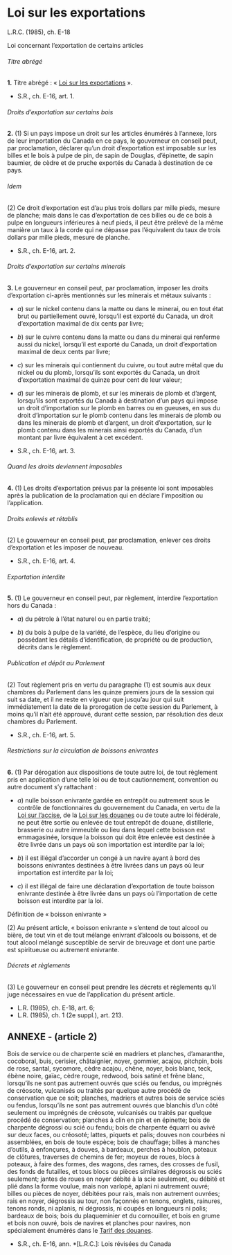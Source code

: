 # Loi sur les exportations

L.R.C. (1985), ch. E-18

Loi concernant l’exportation de certains articles

###### Titre abrégé

**1.** Titre abrégé : « [Loi sur les exportations](/canada/fra/lois/E/E-18.md) ».

  * S.R., ch. E-16, art. 1.

###### Droits d’exportation sur certains bois

**2.** (1) Si un pays impose un droit sur les articles énumérés à l’annexe, lors de leur importation du Canada en ce pays, le gouverneur en conseil peut, par proclamation, déclarer qu’un droit d’exportation est imposable sur les billes et le bois à pulpe de pin, de sapin de Douglas, d’épinette, de sapin baumier, de cèdre et de pruche exportés du Canada à destination de ce pays.

###### Idem

(2) Ce droit d’exportation est d’au plus trois dollars par mille pieds, mesure de planche; mais dans le cas d’exportation de ces billes ou de ce bois à pulpe en longueurs inférieures à neuf pieds, il peut être prélevé de la même manière un taux à la corde qui ne dépasse pas l’équivalent du taux de trois dollars par mille pieds, mesure de planche.

  * S.R., ch. E-16, art. 2.

###### Droits d’exportation sur certains minerais

**3.** Le gouverneur en conseil peut, par proclamation, imposer les droits d’exportation ci-après mentionnés sur les minerais et métaux suivants :

  * _a_) sur le nickel contenu dans la matte ou dans le minerai, ou en tout état brut ou partiellement ouvré, lorsqu’il est exporté du Canada, un droit d’exportation maximal de dix cents par livre;

  * _b_) sur le cuivre contenu dans la matte ou dans du minerai qui renferme aussi du nickel, lorsqu’il est exporté du Canada, un droit d’exportation maximal de deux cents par livre;

  * _c_) sur les minerais qui contiennent du cuivre, ou tout autre métal que du nickel ou du plomb, lorsqu’ils sont exportés du Canada, un droit d’exportation maximal de quinze pour cent de leur valeur;

  * _d_) sur les minerais de plomb, et sur les minerais de plomb et d’argent, lorsqu’ils sont exportés du Canada à destination d’un pays qui impose un droit d’importation sur le plomb en barres ou en gueuses, en sus du droit d’importation sur le plomb contenu dans les minerais de plomb ou dans les minerais de plomb et d’argent, un droit d’exportation, sur le plomb contenu dans les minerais ainsi exportés du Canada, d’un montant par livre équivalent à cet excédent.

  * S.R., ch. E-16, art. 3.

###### Quand les droits deviennent imposables

**4.** (1) Les droits d’exportation prévus par la présente loi sont imposables après la publication de la proclamation qui en déclare l’imposition ou l’application.

###### Droits enlevés et rétablis

(2) Le gouverneur en conseil peut, par proclamation, enlever ces droits d’exportation et les imposer de nouveau.

  * S.R., ch. E-16, art. 4.

###### Exportation interdite

**5.** (1) Le gouverneur en conseil peut, par règlement, interdire l’exportation hors du Canada :

  * _a_) du pétrole à l’état naturel ou en partie traité;

  * _b_) du bois à pulpe de la variété, de l’espèce, du lieu d’origine ou possédant les détails d’identification, de propriété ou de production, décrits dans le règlement.

###### Publication et dépôt au Parlement

(2) Tout règlement pris en vertu du paragraphe (1) est soumis aux deux chambres du Parlement dans les quinze premiers jours de la session qui suit sa date, et il ne reste en vigueur que jusqu’au jour qui suit immédiatement la date de la prorogation de cette session du Parlement, à moins qu’il n’ait été approuvé, durant cette session, par résolution des deux chambres du Parlement.

  * S.R., ch. E-16, art. 5.

###### Restrictions sur la circulation de boissons enivrantes

**6.** (1) Par dérogation aux dispositions de toute autre loi, de tout règlement pris en application d’une telle loi ou de tout cautionnement, convention ou autre document s’y rattachant :

  * _a_) nulle boisson enivrante gardée en entrepôt ou autrement sous le contrôle de fonctionnaires du gouvernement du Canada, en vertu de la [Loi sur l’accise](/canada/fra/lois/E/E-14.md), de la [Loi sur les douanes](/canada/fra/lois/C/C-52.6.md) ou de toute autre loi fédérale, ne peut être sortie ou enlevée de tout entrepôt de douane, distillerie, brasserie ou autre immeuble ou lieu dans lequel cette boisson est emmagasinée, lorsque la boisson qui doit être enlevée est destinée à être livrée dans un pays où son importation est interdite par la loi;

  * _b_) il est illégal d’accorder un congé à un navire ayant à bord des boissons enivrantes destinées à être livrées dans un pays où leur importation est interdite par la loi;

  * _c_) il est illégal de faire une déclaration d’exportation de toute boisson enivrante destinée à être livrée dans un pays où l’importation de cette boisson est interdite par la loi.

Définition de « boisson enivrante »

(2) Au présent article, « boisson enivrante » s’entend de tout alcool ou bière, de tout vin et de tout mélange enivrant d’alcools ou boissons, et de tout alcool mélangé susceptible de servir de breuvage et dont une partie est spiritueuse ou autrement enivrante.

###### Décrets et règlements

(3) Le gouverneur en conseil peut prendre les décrets et règlements qu’il juge nécessaires en vue de l’application du présent article.

  * L.R. (1985), ch. E-18, art. 6;
  * L.R. (1985), ch. 1 (2e suppl.), art. 213.

## ANNEXE - (article 2)

Bois de service ou de charpente scié en madriers et planches, d’amaranthe, cocoboral, buis, cerisier, châtaignier, noyer, gommier, acajou, pitchpin, bois de rose, santal, sycomore, cèdre acajou, chêne, noyer, bois blanc, teck, ébène noire, gaïac, cèdre rouge, redwood, bois satiné et frêne blanc, lorsqu’ils ne sont pas autrement ouvrés que sciés ou fendus, ou imprégnés de créosote, vulcanisés ou traités par quelque autre procédé de conservation que ce soit; planches, madriers et autres bois de service sciés ou fendus, lorsqu’ils ne sont pas autrement ouvrés que blanchis d’un côté seulement ou imprégnés de créosote, vulcanisés ou traités par quelque procédé de conservation; planches à clin en pin et en épinette; bois de charpente dégrossi ou scié ou fendu; bois de charpente équarri ou avivé sur deux faces, ou créosoté; lattes, piquets et palis; douves non courbées ni assemblées, en bois de toute espèce; bois de chauffage; billes à manches d’outils, à enfonçures, à douves, à bardeaux, perches à houblon, poteaux de clôtures, traverses de chemins de fer; moyeux de roues, blocs à poteaux, à faire des formes, des wagons, des rames, des crosses de fusil, des fonds de futailles, et tous blocs ou pièces similaires dégrossis ou sciés seulement; jantes de roues en noyer débité à la scie seulement, ou débité et plié dans la forme voulue, mais non varlopé, aplani ni autrement ouvré; billes ou pièces de noyer, débitées pour rais, mais non autrement ouvrées; rais en noyer, dégrossis au tour, non façonnés en tenons, onglets, rainures, tenons ronds, ni aplanis, ni dégrossis, ni coupés en longueurs ni polis; bardeaux de bois; bois du plaqueminier et du cornouiller, et bois en grume et bois non ouvré, bois de navires et planches pour navires, non spécialement énumérés dans le [Tarif des douanes](/canada/fra/lois/C/C-54.011.md).

  * S.R., ch. E-16, ann.
  *[L.R.C.]: Lois révisées du Canada
